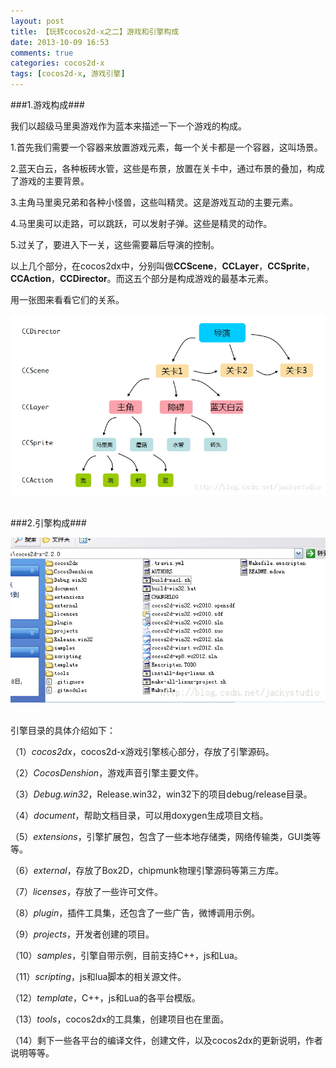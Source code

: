 ```yaml
---
layout: post
title: 【玩转cocos2d-x之二】游戏和引擎构成
date: 2013-10-09 16:53
comments: true
categories: cocos2d-x
tags: [cocos2d-x, 游戏引擎]
---
```

###1.游戏构成###

我们以超级马里奥游戏作为蓝本来描述一下一个游戏的构成。

1.首先我们需要一个容器来放置游戏元素，每一个关卡都是一个容器，这叫场景。

2.蓝天白云，各种板砖水管，这些是布景，放置在关卡中，通过布景的叠加，构成了游戏的主要背景。

3.主角马里奥兄弟和各种小怪兽，这些叫精灵。这是游戏互动的主要元素。

<!-- more -->

4.马里奥可以走路，可以跳跃，可以发射子弹。这些是精灵的动作。

5.过关了，要进入下一关，这些需要幕后导演的控制。

以上几个部分，在cocos2dx中，分别叫做**CCScene**，**CCLayer**，**CCSprite**，**CCAction**，**CCDirector**。而这五个部分是构成游戏的最基本元素。

用一张图来看看它们的关系。

<div align="center"><img src="/images/Blog/Play_cocos2dx_02/1.jpg" alt="" border="0" title="游戏构成" /><br></br></div>

###2.引擎构成###

<div align="center"><img src="/images/Blog/Play_cocos2dx_02/2.jpg" alt="" border="0" title="引擎构成" /><br></br></div>

引擎目录的具体介绍如下：

（1）*cocos2dx*，cocos2d-x游戏引擎核心部分，存放了引擎源码。

（2）*CocosDenshion*，游戏声音引擎主要文件。

（3）*Debug.win32*，Release.win32，win32下的项目debug/release目录。

（4）*document*，帮助文档目录，可以用doxygen生成项目文档。

（5）*extensions*，引擎扩展包，包含了一些本地存储类，网络传输类，GUI类等等。

（6）*external*，存放了Box2D，chipmunk物理引擎源码等第三方库。

（7）*licenses*，存放了一些许可文件。

（8）*plugin*，插件工具集，还包含了一些广告，微博调用示例。

（9）*projects*，开发者创建的项目。

（10）*samples*，引擎自带示例，目前支持C++，js和Lua。

（11）*scripting*，js和lua脚本的相关源文件。

（12）*template*，C++，js和Lua的各平台模版。

（13）*tools*，cocos2dx的工具集，创建项目也在里面。

（14）剩下一些各平台的编译文件，创建文件，以及cocos2dx的更新说明，作者说明等等。
